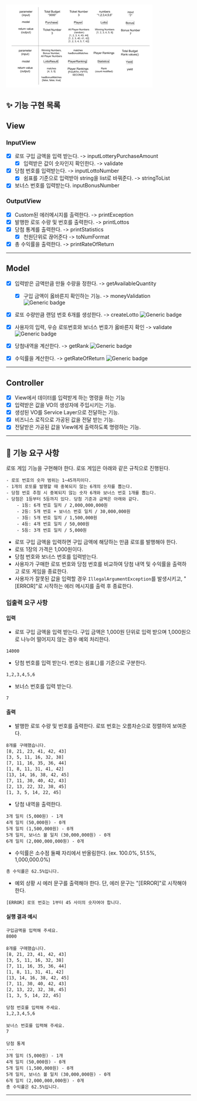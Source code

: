 <img src="./lotto.png" alt="java-lotto" width="400px"  >

## ✨ 기능 구현 목록

## View

### InputView

- [x] 로또 구입 금액을 입력 받는다. -> inputLotteryPurchaseAmount
    - [x] 입력받은 값이 숫자인지 확인한다. -> validate

- [x] 당첨 번호를 입력받는다. -> inputLottoNumber
    - [x] 쉼표를 기준으로 입력받아 string을 list로 바꿔준다. -> stringToList

- [x] 보너스 번호를 입력받는다. inputBonusNumber

### OutputView

- [x] Custom된 에러메시지를 출력한다. -> printException
- [x] 발행한 로또 수량 및 번호를 출력한다. -> printLottos
- [x] 당첨 통계를 출력한다. -> printStatistics
    - [x] 천원단위로 끊어준다 -> toNumFormat
- [x] 총 수익률을 출력한다. -> printRateOfReturn

---

## Model

- [x] 입력받은 금액만큼 만들 수량을 정한다. -> getAvailableQuantity
    - [x] 구입 금액이 옳바른지 확인하는 기능. -> moneyValidation
      ![Generic badge](https://img.shields.io/badge/test-passed-blue.svg)

- [x] 로또 수량만큼 랜덤 번호 6개를 생성한다. -> createLotto
  ![Generic badge](https://img.shields.io/badge/test-passed-blue.svg)

- [x] 사용자의 입력, 우승 로또번호와 보너스 번호가 옳바른지 확인 -> validate
  ![Generic badge](https://img.shields.io/badge/test-passed-blue.svg)

- [x] 당첨내역을 계산한다. -> getRank
  ![Generic badge](https://img.shields.io/badge/test-passed-blue.svg)
- [x] 수익률을 계산한다. -> getRateOfReturn
  ![Generic badge](https://img.shields.io/badge/test-passed-blue.svg)

---

## Controller

- [x] View에서 데이터를 입력받게 하는 명령을 하는 기능
- [x] 입력받은 값을 VO의 생성자에 주입시키는 기능.
- [x] 생성된 VO를 Service Layer으로 전달하는 기능.
- [x] 비즈니스 로직으로 가공된 값을 전달 받는 기능.
- [x] 전달받은 가공된 값을 View에게 출력하도록 명령하는 기능.

---

## 🚀 기능 요구 사항

로또 게임 기능을 구현해야 한다. 로또 게임은 아래와 같은 규칙으로 진행된다.

```
- 로또 번호의 숫자 범위는 1~45까지이다.
- 1개의 로또를 발행할 때 중복되지 않는 6개의 숫자를 뽑는다.
- 당첨 번호 추첨 시 중복되지 않는 숫자 6개와 보너스 번호 1개를 뽑는다.
- 당첨은 1등부터 5등까지 있다. 당첨 기준과 금액은 아래와 같다.
    - 1등: 6개 번호 일치 / 2,000,000,000원
    - 2등: 5개 번호 + 보너스 번호 일치 / 30,000,000원
    - 3등: 5개 번호 일치 / 1,500,000원
    - 4등: 4개 번호 일치 / 50,000원
    - 5등: 3개 번호 일치 / 5,000원
```

- 로또 구입 금액을 입력하면 구입 금액에 해당하는 만큼 로또를 발행해야 한다.
- 로또 1장의 가격은 1,000원이다.
- 당첨 번호와 보너스 번호를 입력받는다.
- 사용자가 구매한 로또 번호와 당첨 번호를 비교하여 당첨 내역 및 수익률을 출력하고 로또 게임을 종료한다.
- 사용자가 잘못된 값을 입력할 경우 `IllegalArgumentException`를 발생시키고, "[ERROR]"로 시작하는 에러 메시지를 출력 후 종료한다.

### 입출력 요구 사항

#### 입력

- 로또 구입 금액을 입력 받는다. 구입 금액은 1,000원 단위로 입력 받으며 1,000원으로 나누어 떨어지지 않는 경우 예외 처리한다.

```
14000
```

- 당첨 번호를 입력 받는다. 번호는 쉼표(,)를 기준으로 구분한다.

```
1,2,3,4,5,6
```

- 보너스 번호를 입력 받는다.

```
7
```

#### 출력

- 발행한 로또 수량 및 번호를 출력한다. 로또 번호는 오름차순으로 정렬하여 보여준다.

```
8개를 구매했습니다.
[8, 21, 23, 41, 42, 43] 
[3, 5, 11, 16, 32, 38] 
[7, 11, 16, 35, 36, 44] 
[1, 8, 11, 31, 41, 42] 
[13, 14, 16, 38, 42, 45] 
[7, 11, 30, 40, 42, 43] 
[2, 13, 22, 32, 38, 45] 
[1, 3, 5, 14, 22, 45]
```

- 당첨 내역을 출력한다.

```
3개 일치 (5,000원) - 1개
4개 일치 (50,000원) - 0개
5개 일치 (1,500,000원) - 0개
5개 일치, 보너스 볼 일치 (30,000,000원) - 0개
6개 일치 (2,000,000,000원) - 0개
```

- 수익률은 소수점 둘째 자리에서 반올림한다. (ex. 100.0%, 51.5%, 1,000,000.0%)

```
총 수익률은 62.5%입니다.
```

- 예외 상황 시 에러 문구를 출력해야 한다. 단, 에러 문구는 "[ERROR]"로 시작해야 한다.

```
[ERROR] 로또 번호는 1부터 45 사이의 숫자여야 합니다.
```

#### 실행 결과 예시

```
구입금액을 입력해 주세요.
8000

8개를 구매했습니다.
[8, 21, 23, 41, 42, 43] 
[3, 5, 11, 16, 32, 38] 
[7, 11, 16, 35, 36, 44] 
[1, 8, 11, 31, 41, 42] 
[13, 14, 16, 38, 42, 45] 
[7, 11, 30, 40, 42, 43] 
[2, 13, 22, 32, 38, 45] 
[1, 3, 5, 14, 22, 45]

당첨 번호를 입력해 주세요.
1,2,3,4,5,6

보너스 번호를 입력해 주세요.
7

당첨 통계
---
3개 일치 (5,000원) - 1개
4개 일치 (50,000원) - 0개
5개 일치 (1,500,000원) - 0개
5개 일치, 보너스 볼 일치 (30,000,000원) - 0개
6개 일치 (2,000,000,000원) - 0개
총 수익률은 62.5%입니다.
```

---
